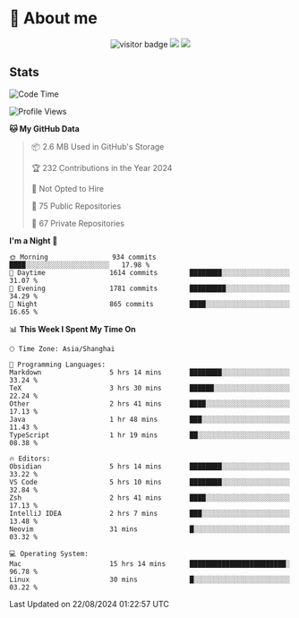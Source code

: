 <!-- ![](https://youpai.roccoshi.top/img/20200804214216.png) -->

# 🧐 About me
 
<p align="center">
<img src="https://visitor-badge.laobi.icu/badge?page_id=Lincest.Lincest&title=hits" alt="visitor badge"/>
<a href="mailto:imroccoshi@gmail.com"><img src="https://img.shields.io/badge/gmail-imroccoshi%40gmail.com-red"></a>
<a href="https://blog.roccoshi.top"><img src="https://img.shields.io/badge/blog-roccoshi-green"></a>
</p>

## Stats

<!--START_SECTION:waka-->
![Code Time](http://img.shields.io/badge/Code%20Time-1%2C482%20hrs%2050%20mins-blue)

![Profile Views](http://img.shields.io/badge/Profile%20Views-1-blue)

**🐱 My GitHub Data** 

> 📦 2.6 MB Used in GitHub's Storage 
 > 
> 🏆 232 Contributions in the Year 2024
 > 
> 🚫 Not Opted to Hire
 > 
> 📜 75 Public Repositories 
 > 
> 🔑 67 Private Repositories 
 > 
**I'm a Night 🦉** 

```text
🌞 Morning                934 commits         ████░░░░░░░░░░░░░░░░░░░░░   17.98 % 
🌆 Daytime                1614 commits        ████████░░░░░░░░░░░░░░░░░   31.07 % 
🌃 Evening                1781 commits        █████████░░░░░░░░░░░░░░░░   34.29 % 
🌙 Night                  865 commits         ████░░░░░░░░░░░░░░░░░░░░░   16.65 % 
```


📊 **This Week I Spent My Time On** 

```text
🕑︎ Time Zone: Asia/Shanghai

💬 Programming Languages: 
Markdown                 5 hrs 14 mins       ████████░░░░░░░░░░░░░░░░░   33.24 % 
TeX                      3 hrs 30 mins       ██████░░░░░░░░░░░░░░░░░░░   22.24 % 
Other                    2 hrs 41 mins       ████░░░░░░░░░░░░░░░░░░░░░   17.13 % 
Java                     1 hr 48 mins        ███░░░░░░░░░░░░░░░░░░░░░░   11.43 % 
TypeScript               1 hr 19 mins        ██░░░░░░░░░░░░░░░░░░░░░░░   08.38 % 

🔥 Editors: 
Obsidian                 5 hrs 14 mins       ████████░░░░░░░░░░░░░░░░░   33.22 % 
VS Code                  5 hrs 10 mins       ████████░░░░░░░░░░░░░░░░░   32.84 % 
Zsh                      2 hrs 41 mins       ████░░░░░░░░░░░░░░░░░░░░░   17.13 % 
IntelliJ IDEA            2 hrs 7 mins        ███░░░░░░░░░░░░░░░░░░░░░░   13.48 % 
Neovim                   31 mins             █░░░░░░░░░░░░░░░░░░░░░░░░   03.32 % 

💻 Operating System: 
Mac                      15 hrs 14 mins      ████████████████████████░   96.78 % 
Linux                    30 mins             █░░░░░░░░░░░░░░░░░░░░░░░░   03.22 % 
```


 Last Updated on 22/08/2024 01:22:57 UTC
<!--END_SECTION:waka-->


